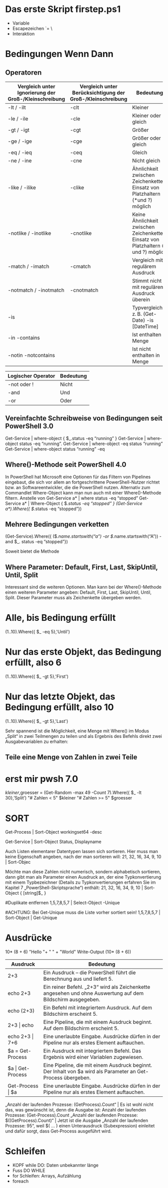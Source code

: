 

# Das erste Skript firstep.ps1
* Variable
* Escapezeichen `= \
* Interaktion

# Bedingungen Wenn Dann
## Operatoren
Vergleich unter Ignorierung der Groß-/Kleinschreibung | Vergleich unter Berücksichtigung der Groß-/Kleinschreibung | Bedeutung
------ | ------ | ------
-lt / -ilt | -clt | Kleiner
-le / -ile | -cle | Kleiner oder gleich
-gt / -igt | -cgt | Größer
-ge / -ige | -cge | Größer oder gleich
-eq / -ieq | -ceq | Gleich
-ne / -ine | -cne | Nicht gleich
-like / -ilike | -clike | Ähnlichkeit zwischen Zeichenketten, Einsatz von Platzhaltern (*und ?) möglich
-notlike / -inotlike | -cnotlike | Keine Ähnlichkeit zwischen Zeichenketten, Einsatz von Platzhaltern (* und ?) möglich
-match / -imatch | -cmatch | Vergleich mit regulärem Ausdruck
-notmatch / -inotmatch | -cnotmatch | Stimmt nicht mit regulärem Ausdruck überein
-is | | Typvergleich, z. B. (Get-Date) -is [DateTime]
-in -contains | | Ist enthalten in Menge
-notin -notcontains | | Ist nicht enthalten in Menge


Logischer Operator | Bedeutung
------ | ------ 
-not oder ! | Nicht
-and | Und
-or | Oder



## Vereinfachte Schreibweise von Bedingungen seit PowerShell 3.0
Get-Service | where-object { $_.status -eq “running” }
Get-Service | where-object status -eq “running”.
Get-Service | where-object -eq status “running” 
Get-Service | where-object status “running” -eq 

## Where()-Methode seit PowerShell 4.0
In PowerShell hat Microsoft eine Optionen für das Filtern von Pipelines eingebaut, die sich
vor allem an fortgeschrittene PowerShell-Nutzer richtet bzw. an Softwareentwickler, die die
PowerShell nutzen. Alternativ zum Commandlet Where-Object kann man nun auch mit
einer Where()-Methode filtern. Anstelle von
Get-Service a* | where status -eq “stopped”
Get-Service a* | Where-Object { $_.status -eq “stopped” }
(Get-Service a*).Where({ $_.status -eq “stopped”})

## Mehrere Bedingungen verketten
(Get-Service).Where({ ($_.name.startswith(“a”) -or $_.name.startswith(“A”)) -and $_.
status -eq “stopped”})

Soweit bietet die Methode 

## Where Parameter: Default, First, Last, SkipUntil, Until, Split
Interessant sind die weiteren Optionen. Man kann bei der Where()-Methode einen weiteren
Parameter angeben: Default, First, Last, SkipUntil, Until, Split. Dieser Parameter muss als
Zeichenkette übergeben werden.
# Alle, bis Bedingung erfüllt
(1..10).Where({ $_ -eq 5},'Until')
# Nur das erste Objekt, das Bedingung erfüllt, also 6
(1..10).Where({ $_ -gt 5},'First')
# Nur das letzte Objekt, das Bedingung erfüllt, also 10
(1..10).Where({ $_ -gt 5},'Last')

Sehr spannend ist die Möglichkeit, eine Menge mit Where() im Modus „Split“ in zwei Teilmengen zu teilen und als Ergebnis des Befehls direkt zwei Ausgabevariablen zu erhalten:

 ## Teile eine Menge von Zahlen in zwei Teile
 # erst mir pwsh 7.0
$kleiner,$groesser = (Get-Random -max 49 -Count 7).Where({ $_ -lt 30},’Split’)
"# Zahlen < 5"
$kleiner
"# Zahlen >= 5"
$groesser


# SORT

Get-Process | Sort-Object workingset64 -desc

Get-Service | Sort-Object Status, Displayname 

Auch Listen elementarer Datentypen lassen sich sortieren. Hier muss man keine Eigenschaft angeben, nach der man sortieren will:
21, 32, 16, 34, 9, 10 | Sort-Objec

Möchte man diese Zahlen nicht numerisch, sondern alphabetisch sortieren, dann gibt man
als Parameter einen Ausdruck an, der eine Typkonvertierung mit einem Typbezeichner
(Details zu Typkonvertierungen erfahren Sie im Kapitel 7 „PowerShell-Skriptsprache“) enthält:
21, 32, 16, 34, 9, 10 | Sort-Object { [string]$_ } 

#Duplikate entfernen
1,5,7,8,5,7 | Select-Object -Unique

#ACHTUNG: Bei Get-Unique muss die Liste vorher sortiert sein!
1,5,7,8,5,7 | Sort-Object | Get-Unique


# Ausdrücke
10* (8 + 6)
"Hello "+ " " + "World"
Write-Output (10* (8 + 6))

Ausdruck | Bedeutung
------ | ------ 
2+3 | Ein Ausdruck – die PowerShell führt die Berechnung aus und liefert 5.
echo 2+3 | Ein reiner Befehl. „2+3“ wird als Zeichenkette angesehen und ohne Auswertung auf dem Bildschirm ausgegeben.
echo (2+3) | Ein Befehl mit integriertem Ausdruck. Auf dem Bildschirm erscheint 5.
2+3 \| echo | Eine Pipeline, die mit einem Ausdruck beginnt. Auf dem Bildschirm erscheint 5.
echo 2+3 \| 7+6 | Eine unerlaubte Eingabe. Ausdrücke dürfen in der Pipeline nur als erstes Element auftauchen.
$a = Get-Process | Ein Ausdruck mit integriertem Befehl. Das Ergebnis wird einer Variablen zugewiesen.
$a \| Get-Process | Eine Pipeline, die mit einem Ausdruck beginnt. Der Inhalt von $a wird als Parameter an Get-Process übergeben.
Get-Process \| $a | Eine unerlaubte Eingabe. Ausdrücke dürfen in der Pipeline nur als erstes Element auftauchen.
„Anzahl der laufenden Prozesse:
(GetProcess).Count“ | Es ist wohl nicht das, was gewünscht ist, denn die Ausgabe ist: Anzahl der laufenden Prozesse: (Get-Process).Count
„Anzahl der laufenden Prozesse: $((GetProcess).Count)“ | Jetzt ist die Ausgabe „Anzahl der laufenden Prozesse: 95“, weil $( ... ) einen Unterausdruck (Subexpression) einleitet und dafür sorgt, dass Get-Process ausgeführt wird.



# Schleifen
 * KOPF while DO: Daten  unbekannter länge
 * Fuss DO WHILE
 * for Schleifen: Arrays, Aufzählung
 * foreach 
